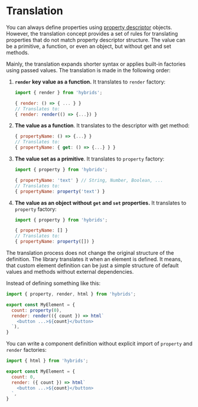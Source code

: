 # Translation

You can always define properties using [property descriptor](descriptors.md) objects. However, the translation concept provides a set of rules for translating properties that do not match property descriptor structure. The value can be a primitive, a function, or even an object, but without get and set methods.

Mainly, the translation expands shorter syntax or applies built-in factories using passed values. The translation is made in the following order:

1. **`render` key value as a function.** It translates to `render` factory:
    ```javascript
    import { render } from 'hybrids';

    { render: () => { ... } }
    // Translates to:
    { render: render(() => {...}) }
    ```
2. **The value as a function**. It translates to the descriptor with get method:
    ```javascript
    { propertyName: () => {...} }
    // Translates to:
    { propertyName: { get: () => {...} } }
    ```
3. **The value set as a primitive**. It translates to `property` factory:
    ```javascript
    import { property } from 'hybrids';

    { propertyName: 'text' } // String, Number, Boolean, ...
    // Translates to:
    { propertyName: property('text') }
    ```
4. **The value as an object without `get` and `set` properties.** It translates to `property` factory:
    ```javascript
    import { property } from 'hybrids';

    { propertyName: [] }
    // Translates to:
    { propertyName: property([]) }
    ```

The translation process does not change the original structure of the definition. The library translates it when an element is defined. It means, that custom element definition can be just a simple structure of default values and methods without external dependencies.

Instead of defining something like this:

```javascript
import { property, render, html } from 'hybrids';

export const MyElement = {
  count: property(0),
  render: render(({ count }) => html`
    <button ...>${count}</button>
  `),
}
```

You can write a component definition without explicit import of `property` and `render` factories:

```javascript
import { html } from 'hybrids';

export const MyElement = {
  count: 0,
  render: ({ count }) => html`
    <button ...>${count}</button>
  `,
}
```